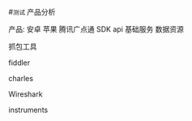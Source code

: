 #``测试``
产品分析

产品:  安卓  苹果  腾讯广点通  SDK 
api
基础服务
数据资源


抓包工具

fiddler

charles

Wireshark 


instruments

